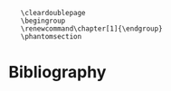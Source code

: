 ```{raw} latex
   \cleardoublepage
   \begingroup
   \renewcommand\chapter[1]{\endgroup}
   \phantomsection
```


# Bibliography

```{bibliography} latex_templates/refs.bib

```